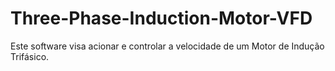 # Three-Phase-Induction-Motor-VFD
Este software visa acionar e controlar a velocidade de um Motor de Indução Trifásico.
